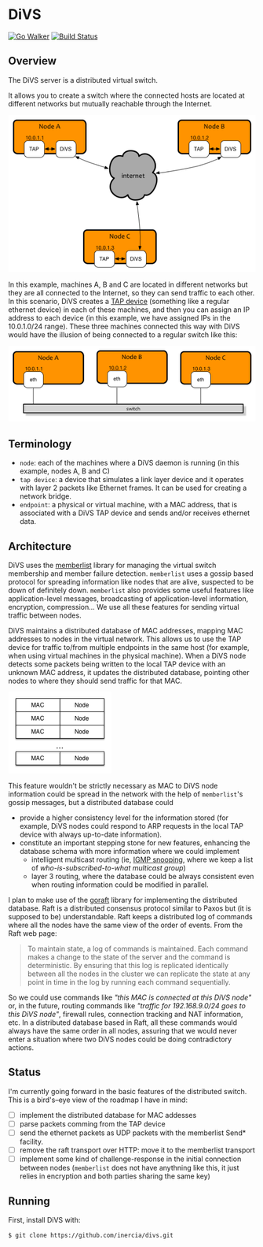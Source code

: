 DiVS
=====

[![Go Walker](http://gowalker.org/api/v1/badge)](https://gowalker.org/github.com/inercia/divs)
[![Build Status](https://drone.io/github.com/inercia/divs/status.png)](https://drone.io/github.com/inercia/divs/latest)

## Overview

The DiVS server is a distributed virtual switch.

It allows you to create a switch where the connected hosts are located at
different networks but mutually reachable through the Internet.

![Overview](https://raw.githubusercontent.com/inercia/divs/master/docs/images/overview.png)

In this example, machines A, B and C are located in different networks but
they are all connected to the Internet, so they can send traffic to each other.
In this scenario, DiVS creates a [TAP device](http://en.wikipedia.org/wiki/TUN/TAP)
(something like a regular ethernet device) in each of these machines, and then
you can assign an IP address to each device (in this example, we have assigned
IPs in the 10.0.1.0/24 range). These three machines connected this way with DiVS
would have the illusion of being connected to a regular switch like this:

![Equivalent Switch](https://raw.githubusercontent.com/inercia/divs/master/docs/images/equivalent-switch.png)

Terminology
-----------

  * `node`: each of the machines where a DiVS daemon is running (in this example,
  nodes A, B and C)
  * `tap device`: a device that simulates a link layer device and it operates
  with layer 2 packets like Ethernet frames. It can be used for creating a network bridge.
  * `endpoint`: a physical or virtual machine, with a MAC address, that is associated
  with a DiVS TAP device and sends and/or receives ethernet data.

Architecture
------------

DiVS uses the [memberlist](https://github.com/hashicorp/memberlist) library
for managing the virtual switch membership and member failure detection. `memberlist`
uses a gossip based protocol for spreading information like nodes that are alive,
suspected to be down of definitely down. `memberlist` also provides some useful
features like application-level messages, broadcasting of application-level
information, encryption, compression... We use all these features for sending
virtual traffic between nodes.

DiVS maintains a distributed database of MAC addresses, mapping MAC addresses to
nodes in the virtual network. This allows us to use the
TAP device for traffic to/from multiple endpoints in the same host (for example,
when using virtual machines in the physical machine). When a DiVS node detects
some packets being written to the local TAP device with an unknown MAC address,
it updates the distributed database, pointing other nodes to where they should
send traffic for that MAC.

![MAC DiVS mapping](https://raw.githubusercontent.com/inercia/divs/master/docs/images/macs-table-overview.png)

This feature wouldn't be strictly necessary as MAC to DiVS node information could
be spread in the network with the help of `memberlist`'s gossip messages, but
a distributed database could

  * provide a higher consistency level for the information stored (for example,
  DiVS nodes could respond to ARP requests in the local TAP device with always
  up-to-date information).
  * constitute an important stepping stone for new features, enhancing the database
  schema with more information where we could implement 
      - intelligent multicast routing (ie, [IGMP snooping](http://en.wikipedia.org/wiki/IGMP_snooping),
      where we keep a list of *who-is-subscribed-to-what multicast group*)
      - layer 3 routing, where the database could be always consistent even when
      routing information could be modified in parallel. 

I plan to make use of the [goraft](https://github.com/goraft/raft) library for
implementing the distributed database. Raft is a distributed consensus protocol
similar to Paxos but (it is supposed to be) understandable. Raft keeps a
distributed log of commands where all the nodes have the same view of the order
of events. From the Raft web page:

> To maintain state, a log of commands is maintained. Each command makes a change
> to the state of the server and the command is deterministic. By
> ensuring that this log is replicated identically between all the nodes
> in the cluster we can replicate the state at any point in time in the log
> by running each command sequentially.

So we could use commands like *"this MAC is connected at this DiVS node"* or, in
the future, routing commands like *"traffic for 192.168.9.0/24 goes to this
DiVS node"*, firewall rules, connection tracking and NAT information, etc. In a
distributed database based in Raft, all these commands would always
have the same order in all nodes, assuring that we would never enter a situation
where two DiVS nodes could be doing contradictory actions.

## Status

I'm currently going forward in the basic features of the distributed switch.
This is a bird's–eye view of the roadmap I have in mind:

+ [ ] implement the distributed database for MAC addesses
+ [ ] parse packets comming from the TAP device
+ [ ] send the ethernet packets as UDP packets with the memberlist Send* facility.
+ [ ] remove the raft transport over HTTP: move it to the memberlist transport
+ [ ] implement some kind of challenge-response in the initial connection between
      nodes (`memberlist` does not have anythning like this, it just relies in
      encryption and both parties sharing the same key)

## Running

First, install DiVS with:

```sh
$ git clone https://github.com/inercia/divs.git
```

